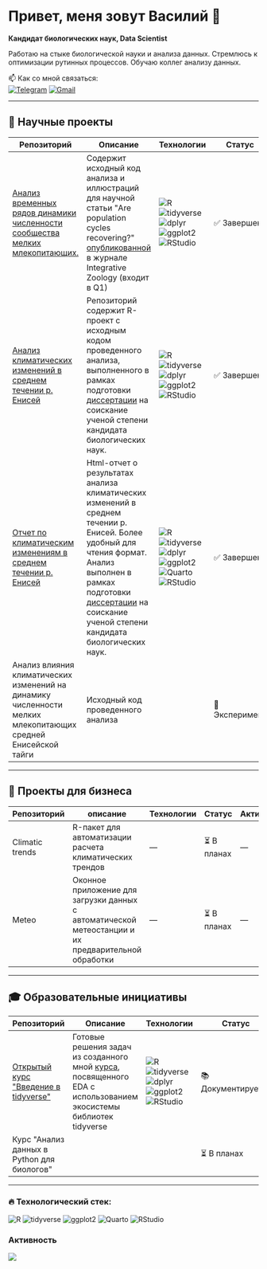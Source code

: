 # Привет, меня зовут Василий 👋

**Кандидат биологических наук, Data Scientist**  

Работаю на стыке биологической науки и анализа данных. Стремлюсь к оптимизации рутинных процессов. Обучаю коллег анализу данных.

📫 Как со мной связаться:  
[![Telegram](https://img.shields.io/badge/Telegram-2CA5E0?style=for-the-badge&logo=telegram&logoColor=white)](https://t.me/пока_скрыт)
[![Gmail](https://img.shields.io/badge/Gmail-D14836?style=for-the-badge&logo=gmail&logoColor=white)](mailto:bio.yakuschov@gmail.com)

---

## 🔬 Научные проекты

| Репозиторий | Описание | Технологии | Статус | Активность |
|----------|-------------|------------|--------|------------|
| [Анализ временных рядов динамики численности сообщества мелких млекопитающих.](https://github.com/yakushov1/time_series_of_dynamics) | Содержит исходный код анализа и иллюстраций для научной статьи "Are population cycles recovering?" <a href='https://onlinelibrary.wiley.com/doi/10.1111/1749-4877.12770?__cf_chl_rt_tk=8AvLj9gmf9svvJ68Rx0.LungNtXzg_lNkZqtiUQU5zE-1755340714-1.0.1.1-_oLzuG8LkmRwDhYkc184ZtGfrqsxfR9p7G4l3f.k.xI'>опубликованной</a> в журнале Integrative Zoology (входит в Q1) | <img src="https://img.shields.io/badge/R-276DC3?logo=r&logoColor=white" alt="R"> <img src="https://img.shields.io/badge/tidyverse-1A162D?logo=r&logoColor=white" alt="tidyverse"> <img src="https://img.shields.io/badge/dplyr-1A162D?logo=r&logoColor=white" alt="dplyr"> <img src="https://img.shields.io/badge/ggplot2-5A4FCF?logo=r&logoColor=white" alt="ggplot2"> <img src="https://img.shields.io/badge/RStudio-75AADB?logo=rstudio&logoColor=white" alt="RStudio"> | ✅ Завершен | ![Last Commit](https://img.shields.io/github/last-commit/yakushov1/time_series_of_dynamics?style=flat-square) |
| [Анализ климатических изменений  в среднем течении р. Енисей](https://github.com/yakushov1/climate_change_source_code)|  Репозиторий содержит R-проект c исходным кодом проведенного анализа, выполненного в рамках подготовки <a href='https://sev-in.ru/node/4003'>диссертации</a> на соискание ученой степени кандидата биологических наук.| <img src="https://img.shields.io/badge/R-276DC3?logo=r&logoColor=white" alt="R"> <img src="https://img.shields.io/badge/tidyverse-1A162D?logo=r&logoColor=white" alt="tidyverse"> <img src="https://img.shields.io/badge/dplyr-1A162D?logo=r&logoColor=white" alt="dplyr"> <img src="https://img.shields.io/badge/ggplot2-5A4FCF?logo=r&logoColor=white" alt="ggplot2"> <img src="https://img.shields.io/badge/RStudio-75AADB?logo=rstudio&logoColor=white" alt="RStudio"> | ✅ Завершен | ![Last Commit](https://img.shields.io/github/last-commit/yakushov1/climate_change_source_code?style=flat-square) |
| [Отчет по климатическим изменениям в среднем течении р. Енисей](https://yakushov1.github.io/climate_change_report/) |Html-отчет о результатах анализа климатических изменений в среднем течении р. Енисей. Более удобный для чтения формат. Анализ выполнен в рамках подготовки <a href='https://sev-in.ru/node/4003'>диссертации</a> на соискание ученой степени кандидата биологических наук. | <img src="https://img.shields.io/badge/R-276DC3?logo=r&logoColor=white" alt="R"> <img src="https://img.shields.io/badge/tidyverse-1A162D?logo=r&logoColor=white" alt="tidyverse"> <img src="https://img.shields.io/badge/dplyr-1A162D?logo=r&logoColor=white" alt="dplyr"> <img src="https://img.shields.io/badge/ggplot2-5A4FCF?logo=r&logoColor=white" alt="ggplot2"> <img src="https://img.shields.io/badge/Quarto-1976D2?logo=quarto&logoColor=white" alt="Quarto"> <img src="https://img.shields.io/badge/RStudio-75AADB?logo=rstudio&logoColor=white" alt="RStudio"> | ✅ Завершен | ![Last Commit](https://img.shields.io/github/last-commit/yakushov1/climate_change_report?style=flat-square) |
| Анализ влияния климатических изменений на динамику численности мелких млекопитающих средней Енисейской тайги | Исходный код проведенного анализа | |🧪 Эксперимент | |

---

## 💼 Проекты для бизнеса

| Репозиторий | описание | Технологии | Статус | Активность |
|----------|-------------|------------|--------|------------|
| Climatic trends  | R-пакет для автоматизации расчета  климатических трендов | — | ⏳ В планах | — |
| Meteo  | Оконное приложение для загрузки данных с автоматической метеостанции и их предварительной обработки | — | ⏳ В планах  | — |

---

## 🎓 Образовательные инициативы

| Репозиторий | Описание | Технологии | Статус | Активность |
|----------|-------------|------------|--------|------------|
| [Открытый курс "Введение в tidyverse"](https://github.com/yakushov1/intro_tidyverse_stepik_free) | Готовые решения задач из созданного мной <a href='https://stepik.org/course/201137/promo'>курса</a>, посвященного EDA с использованием экосистемы библиотек tidyverse | <img src="https://img.shields.io/badge/R-276DC3?logo=r&logoColor=white" alt="R"> <img src="https://img.shields.io/badge/tidyverse-1A162D?logo=r&logoColor=white" alt="tidyverse"> <img src="https://img.shields.io/badge/dplyr-1A162D?logo=r&logoColor=white" alt="dplyr"> <img src="https://img.shields.io/badge/ggplot2-5A4FCF?logo=r&logoColor=white" alt="ggplot2"> <img src="https://img.shields.io/badge/RStudio-75AADB?logo=rstudio&logoColor=white" alt="RStudio">| 📚 Документируется | ![Last Commit](https://img.shields.io/github/last-commit/yakushov1/intro_tidyverse_stepik_free?style=flat-square) |
| Курс "Анализ данных в Python для биологов" | | | ⏳ В планах | |

---

### 🔥 Технологический стек:
<img src="https://img.shields.io/badge/R-276DC3?logo=r&logoColor=white" alt="R" title="R"> <img src="https://img.shields.io/badge/tidyverse-1A162D?logo=r&logoColor=white" alt="tidyverse" title="tidyverse"> <img src="https://img.shields.io/badge/ggplot2-5A4FCF?logo=r&logoColor=white" alt="ggplot2" title="ggplot2"> <img src="https://img.shields.io/badge/Quarto-1976D2?logo=quarto&logoColor=white" alt="Quarto" title="Quarto"> <img src="https://img.shields.io/badge/RStudio-75AADB?logo=rstudio&logoColor=white" alt="RStudio" title="RStudio">

### Активность
![](http://github-profile-summary-cards.vercel.app/api/cards/profile-details?username=yakushov1&theme=aura_dark)
